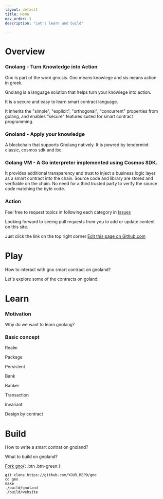 ```yaml
---
layout: default
title: Home
nav_order: 1
description: "Let's learn and build"

---
```




# Overview


### Gnolang - Turn Knowledge into Action

Gno is part of the word gno.sis. Gno means knowlege and sis means action in greek. 

Gnolang is a language solution that helps turn your knowlege into action. 

It is a secure and easy to learn smart contract language.

It inherits the "simple", "explicit", "orthogonal", "concurrent" properties from golang, and enables "secure" features suited for smart contract programming. 

### Gnoland - Apply your knowledge 

A blockchain that supports Gnolang natively. It is powred by tendermint classic, cosmos sdk and ibc. 

### Golang VM - A Go interpreter implemented using Cosmos SDK.

It provides additional transparency and trust to inject a business logic layer as a smart contract into the chain. Source code and library are stored and verifiable on the chain. No need for a third trusted party to verify the source code matching the byte code. 




### Action

Feel free to request topics in following each category in
[Issues](https://github.com/piux2/learn_gno/issues)

Looking forward to seeing pull requests from you to add or update content on this site. 

Just click the link on the top right corner
[Edit this page on Github.com](https://github.com/piux2/learn_gno/tree/gh-pages/index.md)


# Play

How to interact with gno smart contract on gnoland? 

Let's explore some of the contracts on goland.



# Learn

### Motivation

Why do we want to learn gnolang?



### Basic concept

Realm

Package

Persistent

Bank

Banker

Transaction

Invariant

Design by contract

# Build 


How to write a smart contrat on gnoland?

What to build on gnoland?





[Fork gno](https://github.com/gnolang/gno/fork){: .btn .btn-green }

    git clone https://github.com/YOUR_REPO/gno
    cd gno
    make
    ./build/gnoland
    ./build/website
    
    
